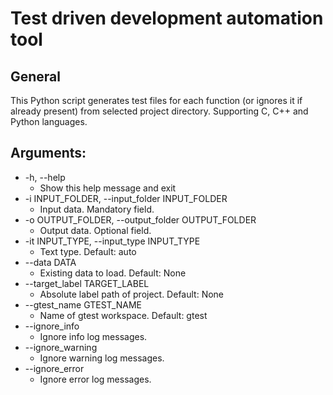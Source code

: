 # Test driven development automation tool

## General

This Python script generates test files for each function (or ignores it if already present) from selected project directory.
Supporting C, C++ and Python languages.

## Arguments:

* -h, --help
  * Show this help message and exit
* -i INPUT_FOLDER, --input_folder INPUT_FOLDER
  * Input data. Mandatory field.
* -o OUTPUT_FOLDER, --output_folder OUTPUT_FOLDER
  * Output data. Optional field.
* -it INPUT_TYPE, --input_type INPUT_TYPE
  * Text type. Default: auto
* --data DATA
  * Existing data to load. Default: None
* --target_label TARGET_LABEL
  * Absolute label path of project. Default: None
* --gtest_name GTEST_NAME
  * Name of gtest workspace. Default: gtest
* --ignore_info
  * Ignore info log messages.
* --ignore_warning
  * Ignore warning log messages.
* --ignore_error
  * Ignore error log messages.

